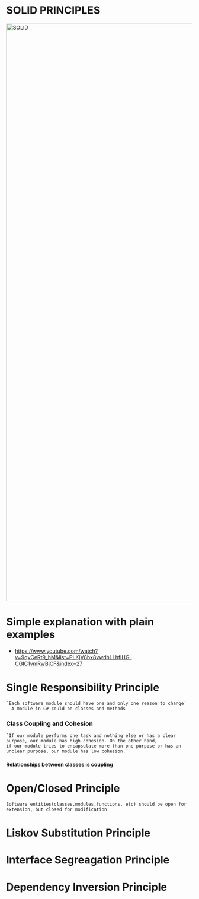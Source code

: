 # SOLID PRINCIPLES
<img width="1557" alt="SOLID" src="https://user-images.githubusercontent.com/11143215/156481834-ecd1ca25-64b9-43e3-9138-9818abf56854.PNG">



# Simple explanation with plain examples
- https://www.youtube.com/watch?v=9qvCeRt9_hM&list=PLKjV8hx8vwdhLLhfIHG-CGIC1vmRwBiCF&index=27

# Single Responsibility Principle
    `Each software module should have one and only one reason to change`
      A module in C# could be classes and methods

   ### Class Coupling and Cohesion
    `If our module performs one task and nothing else or has a clear purpose, our module has high cohesion. On the other hand, 
    if our module tries to encapsulate more than one purpose or has an unclear purpose, our module has low cohesion.`
    
   #### Relationships between classes is coupling
   
# Open/Closed Principle
  `Software entities(classes,modules,functions, etc) should be open for extension, but closed for modification`
  
# Liskov Substitution Principle

# Interface Segreagation Principle

# Dependency Inversion Principle
 
 
   
   
